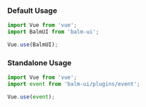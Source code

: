 ### Default Usage

```js
import Vue from 'vue';
import BalmUI from 'balm-ui';

Vue.use(BalmUI);
```

### Standalone Usage

```js
import Vue from 'vue';
import event from 'balm-ui/plugins/event';

Vue.use(event);
```
